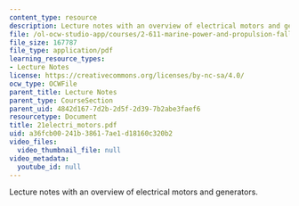```yaml
---
content_type: resource
description: Lecture notes with an overview of electrical motors and generators.
file: /ol-ocw-studio-app/courses/2-611-marine-power-and-propulsion-fall-2006/a36fcb00241b38617ae1d18160c320b2_21electri_motors.pdf
file_size: 167787
file_type: application/pdf
learning_resource_types:
- Lecture Notes
license: https://creativecommons.org/licenses/by-nc-sa/4.0/
ocw_type: OCWFile
parent_title: Lecture Notes
parent_type: CourseSection
parent_uid: 4842d167-7d2b-2d5f-2d39-7b2abe3faef6
resourcetype: Document
title: 21electri_motors.pdf
uid: a36fcb00-241b-3861-7ae1-d18160c320b2
video_files:
  video_thumbnail_file: null
video_metadata:
  youtube_id: null
---
```

Lecture notes with an overview of electrical motors and generators.